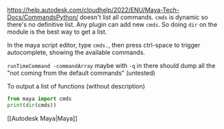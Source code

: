 https://help.autodesk.com/cloudhelp/2022/ENU/Maya-Tech-Docs/CommandsPython/ doesn't list all commands.
`cmds` is dynamic so there's no definitive list.
Any plugin can add new `cmds`. So doing `dir` on the module is the best way to get a list.

In the maya script editor, type `cmds.`, then press ctrl-space to trigger autocomplete, showing the available commands.

`runTimeCommand -commandArray` maybe with `-q` in there should dump all the "not coming from the default commands" (untested)

To output a list of functions (without description)
```python
from maya import cmds
print(dir(cmds))
```

[[Autodesk Maya|Maya]]